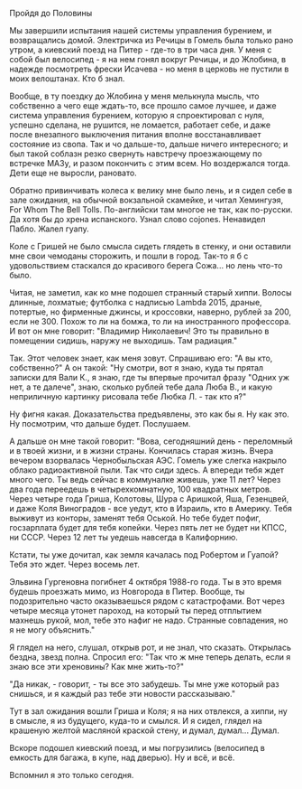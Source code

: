 Пройдя до Половины

Мы завершили испытания нашей системы управления бурением, и возвращались домой. Электричка из Речицы в Гомель была только рано утром, а киевский поезд на Питер - где-то в три часа дня.
У меня с собой был велосипед - я на нем гонял вокруг Речицы, и до Жлобина, в надежде посмотреть фрески Исачева - но меня в церковь не пустили в моих велоштанах. Кто б знал. 

Вообще, в ту поездку до Жлобина у меня мелькнула мысль, что собственно а чего еще ждать-то, все прошло самое лучшее, и даже система управления бурением, которую я спроектировал с нуля, успешно
сделана, не рушится, не ломается, работает себе, и даже после внезапного выключения питания вполне восстанавливает состояние из свопа. Так и чо дальше-то, дальше ничего интересного; и был
такой соблазн резко свернуть навстречу проезжающему по встречке МАЗу, и разом покончить с этим всем. Но воздержался тогда. Дети еще не выросли, рановато.

Обратно привинчивать колеса к велику мне было лень, и я сидел себе в зале ожидания, на обычной вокзальной скамейке, и читал Хемингуэя, For Whom The Bell Tolls. По-английски там многое 
не так, как по-русски. Да хотя бы до хрена испанского. Узнал слово cojones. Ненавидел Пабло. Жалел гуапу.

Коле с Гришей не было смысла сидеть глядеть в стенку, и они оставили мне свои чемоданы сторожить, и пошли в город. Так-то я б с удовольствием стаскался до красивого берега Сожа... но лень что-то было.

Читая, не заметил, как ко мне подошел странный старый хиппи. Волосы длинные, лохматые; футболка с надписью Lambda 2015, драные, потертые, но фирменные джинсы, и кроссовки, наверно, рублей
за 200, если не 300. Похож то ли на бомжа, то ли на иностранного профессора. И вот он мне говорит: "Владимир Николаевич! Это ты правильно в помещении сидишь, наружу не выходишь. Там радиация."

Так. Этот человек знает, как меня зовут. Спрашиваю его: "А вы кто, собственно?" А он такой: "Ну смотри, вот я знаю, куда ты прятал записки для Вали К., я знаю, где ты впервые прочитал фразу
"Одних уж нет, а те далече", знаю, сколько рублей тебе дала Люба В., и какую неприличную картинку рисовала тебе Любка Л. - так кто я?"

Ну фигня какая. Доказательства предъявлены, это как бы я. Ну как это. Ну посмотрим, что дальше будет. Послушаем.

А дальше он мне такой говорит:
"Вова, сегодняшний день - переломный и в твоей жизни, и в жизни страны. Кончилась старая жизнь. Вчера вечером взорвалась Чернобыльская АЭС. Гомель уже слегка накрыло облако радиоактивной пыли.
Так что сиди здесь. А впереди тебя ждет много чего. Ты ведь сейчас в коммуналке живешь, уже 11 лет? Через два года переедешь в четырехкомнатную, 100 квадратных метров.
Через четыре года Гриша, Колотовы, Шура с Аришкой, Яша, Гезенцвей, и даже Коля Виноградов - все уедут, кто в Израиль, кто в Америку. Тебя выживут из конторы, заменят тебя Оськой.
Но тебе будет пофиг, госзарплата будет для тебя копейки. Через пять лет не будет ни КПСС, ни СССР. Через 12 лет ты уедешь навсегда в Калифорнию.

Кстати, ты уже дочитал, как земля качалась под Робертом и Гуапой? Тебя это ждет. Через восемь лет.

Эльвина Гургеновна погибнет 4 октября 1988-го года. Ты в это время будешь проезжать мимо, из Новгорода в Питер. Вообще, ты подозрительно часто оказываешься рядом с катастрофами.
Вот через четыре месяца утонет пароход, на который ты перед отплытием махнешь рукой, мол, тебе это нафиг не надо. Странные совпадения, но я не могу объяснить."

Я глядел на него, слушал, открыв рот, и не знал, что сказать. Открылась бездна, звезд полна. Спросил его: "Так что ж мне теперь делать, если я знаю все эти хреновины? Как мне жить-то?"

"Да никак, - говорит, - ты все это забудешь. Ты мне уже который раз снишься, и я каждый раз тебе эти новости рассказываю."

Тут в зал ожидания вошли Гриша и Коля; я на них отвлекся, а хиппи, ну в смысле, я из будущего, куда-то и смылся. И я сидел, глядел на крашеную желтой масляной краской стену, и думал, думал...
Думал.

Вскоре подошел киевский поезд, и мы погрузились (велосипед в емкость для багажа, в купе, над дверью). Ну и всё, и всё. 

Вспомнил я это только сегодня.
